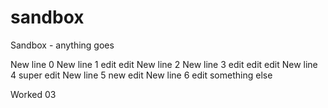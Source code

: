 # sandbox
Sandbox - anything goes

New line 0
New line 1 edit edit
New line 2
New line 3 edit edit edit
New line 4 super edit
New line 5 new edit
New line 6 edit something else

Worked 03

